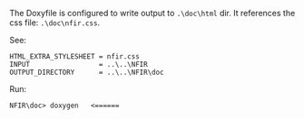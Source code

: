 
The Doxyfile is configured to write output to `.\doc\html` dir.  It references the css file:  `.\doc\nfir.css`.

See:

```
HTML_EXTRA_STYLESHEET = nfir.css
INPUT                 = ..\..\NFIR
OUTPUT_DIRECTORY      = ..\..\NFIR\doc
```

Run:
```
NFIR\doc> doxygen   <======
```